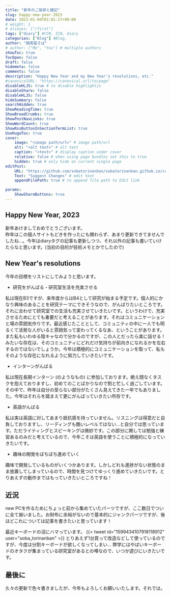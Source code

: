 ```yaml
---
title: "新年のご挨拶と雑記"
slug: happy-new-year-2023
date: 2023-01-04T02:01:17+09:00
# weight: 1
# aliases: ["/first"]
tags: ["diary"] #CCN, ICN, diary
categories: ["Blog"] #Blog, 
author: "鶏南蛮そば"
# author: ["Me", "You"] # multiple authors
showToc: true
TocOpen: false
draft: false
hidemeta: false
comments: false
description: "Happy New Year and my New Year's resolutions, etc."
#canonicalURL: "https://canonical.url/to/page"
disableHLJS: true # to disable highlightjs
disableShare: false
disableHLJS: false
hideSummary: false
searchHidden: true
ShowReadingTime: true
ShowBreadCrumbs: true
ShowPostNavLinks: true
ShowWordCount: true
ShowRssButtonInSectionTermList: true
UseHugoToc: true
cover:
    image: "<image path/url>" # image path/url
    alt: "<alt text>" # alt text
    caption: "<text>" # display caption under cover
    relative: false # when using page bundles set this to true
    hidden: true # only hide on current single page
editPost:
    URL: "https://github.com/sobatorinanban/sobatorinanban.github.io/commits/main/content"
    Text: "Suggest Changes" # edit text
    appendFilePath: true # to append file path to Edit link

params:
    ShowShareButtons: true
---
```


## Happy New Year, 2023
新年あけましておめでとうございます。    
昨年はこの個人サイトもどきを作ったにも関わらず、あまり更新できてませんでしたね...。今年はdiaryタグの記事も更新しつつ、それ以外の記事も書いていけたらなと思います。(当初の目的が技術メモとかでしたので) 

## New Year's resolutions
今年の目標をリストにしてみようと思います。

- 研究をがんばる・研究室生活を充実させる

私は現在B3ですが、来年度からはB4として研究が始まる予定です。個人的にかなり興味のあることを研究テーマにできそうなので、がんばりたいところです。それに合わせて研究室での生活も充実させていきたいです。というわけで、充実させるためにとても重要だと考えることがあります。それはコミュニケーションと場の雰囲気作りです。最近感じたこととして、コミュニティの中に一人でも明るくて活発な人がいると雰囲気って変わってくるなあ、ということがあります。また私もいわゆる陰キャなので分かるのですが、この人とだったら楽に話せる！みたいな存在は、そのコミュニティにどれだけ気持ちが前向きになれるかを左右するのではないでしょうか。今年は積極的にコミュニケーションを取って、私もそのような存在になれるように努力していきたいです。

- インターンがんばる

私は現在長期インターン (のようなもの) に参加しております。絶え間なくタスクを抱えておりますし、初めてのことばかりなので割と忙しく過ごしています。その中で、昨年は自分の至らない部分がたくさん見えてきた一年でもありました。今年はそれらを踏まえて更にがんばっていきたい所存です。

- 英語がんばる

私は実は英語に対してあまり抵抗感を持っていません。リスニングは得意だと自負しておりますし、リーディングも酷いレベルではない...と自分では思っています。ただライティングとスピーキングは微妙です。この部分に関しては勉強と練習あるのみだと考えているので、今年こそは英語を使うことに積極的になっていきたいです。

- 趣味の開発をぼちぼち進めていく

趣味で開発しているものがいくつかあります。しかしどれも進捗がない状態のまま放置してしまっているので、時間を見つけてゆっくり進めていきたいです。とりあえずの動作まではもっていきたいところですね！

## 近況
new PCを作るためにちょっと前から集めていたパーツですが、ここ数日でついに全て揃いました。お財布に余裕がないので基本的にジャンクパーツですが、後ほどこれについては記事を書きたいと思っています！    
    
最近キーボードの沼にハマっています。
{{< tweet id="1599434107918118912" user="soba_torinanban" >}}
とりあえず1台買って改造などして使っているのですが、今度は分割キーボードが欲しくなってしまい... 弊学にはやばいキーボードのオタクが集まっている研究室があるとの噂なので、いつか遊びにいきたいです。

## 最後に
久々の更新で色々書きましたが、今年もよろしくお願いいたします。それでは。




